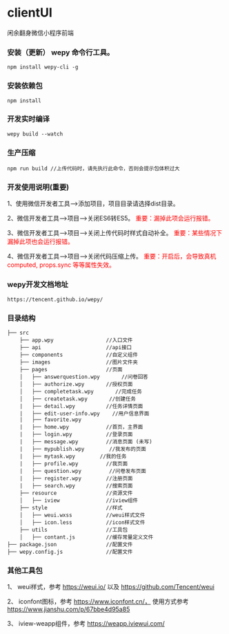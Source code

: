 # clientUI
闲余翻身微信小程序前端

### **安装（更新） wepy 命令行工具**。
	npm install wepy-cli -g

### **安装依赖包**
	npm install
### **开发实时编译**
    wepy build --watch
### **生产压缩**
	npm run build //上传代码时，请先执行此命令，否则会提示包体积过大

### **开发使用说明(重要)**

1、使用微信开发者工具-->添加项目，项目目录请选择dist目录。

2、微信开发者工具-->项目-->关闭ES6转ES5。 <font color=red>重要：漏掉此项会运行报错。</font> 

3、微信开发者工具-->项目-->关闭上传代码时样式自动补全。  <font color=red>重要：某些情况下漏掉此项也会运行报错。</font> 

4、微信开发者工具-->项目-->关闭代码压缩上传。  <font color=red>重要：开启后，会导致真机computed, props.sync 等等属性失效。</font> 

### **wepy开发文档地址**
	https://tencent.github.io/wepy/
### **目录结构**

    ├── src
        ├── app.wpy                 //入口文件
        ├── api                     //api接口
        ├── components              //自定义组件
        ├── images                  //图片文件夹
        ├── pages                   //页面
        │   ├── answerquestion.wpy       //问卷回答
        │   ├── authorize.wpy       //授权页面
        │   ├── completetask.wpy       //完成任务
        │   ├── createtask.wpy       //创建任务
        |   ├── detail.wpy          //任务详情页面
        |   ├── edit-user-info.wpy    //用户信息界面
        |   ├── favorite.wpy            
        |   ├── home.wpy            //首页，主界面
        |   ├── login.wpy           //登录页面
        |   ├── message.wpy         //消息页面 (未写)
        |   ├── mypublish.wpy        //我发布的页面
        |   ├── mytask.wpy        //我的任务
        |   ├── profile.wpy         //我页面
        |   ├── question.wpy         //问卷发布页面
        |   ├── register.wpy        //注册页面
        |   ├── search.wpy          //搜索页面
        ├── resource                //资源文件
        │   ├── iview               //iview组件
        ├── style                   //样式
        │   ├── weui.wxss           //weui样式文件
        │   ├── icon.less           //icon样式文件
        ├── utils                   //工具包
        │   ├── contant.js          //缓存常量定义文件    
    ├── package.json                //配置文件
    ├── wepy.config.js              //配置文件   

### **其他工具包**

1、 weui样式，参考 https://weui.io/ 以及 https://github.com/Tencent/weui

2、 iconfont图标，参考 https://www.iconfont.cn/， 使用方式参考 https://www.jianshu.com/p/67bbe4d95a85

3、 iview-weapp组件，参考 https://weapp.iviewui.com/

